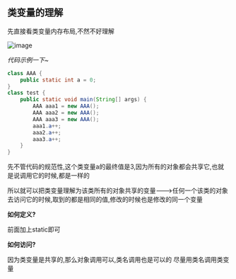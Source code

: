 ## 类变量的理解

先直接看类变量内存布局,不然不好理解



![image](https://user-images.githubusercontent.com/62934005/128603468-13b64e75-076f-4068-b8c7-4c133c6a0122.png)


*代码示例一下~*

```java
class AAA {
    public static int a = 0;
}
class test {
    public static void main(String[] args) {
        AAA aaa1 = new AAA();
        AAA aaa2 = new AAA();
        AAA aaa3 = new AAA();
        aaa1.a++;
        aaa2.a++;
        aaa3.a++;
    }
}
```

先不管代码的规范性,这个类变量a的最终值是3,因为所有的对象都会共享它,也就是说调用它的时候,都是一样的





所以就可以把类变量理解为该类所有的对象共享的变量--->任何一个该类的对象去访问它的时候,取到的都是相同的值,修改的时候也是修改的同一个变量

**如何定义?**

前面加上static即可

**如何访问?**

因为类变量是共享的,那么对象调用可以,类名调用也是可以的   尽量用类名调用类变量



